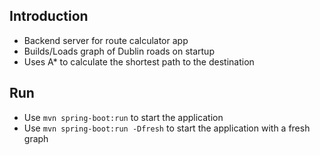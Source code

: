 ## Introduction
- Backend server for route calculator app
- Builds/Loads graph of Dublin roads on startup
- Uses A\* to calculate the shortest path to the destination


## Run
- Use `mvn spring-boot:run` to start the application
- Use `mvn spring-boot:run -Dfresh` to start the application with a fresh graph